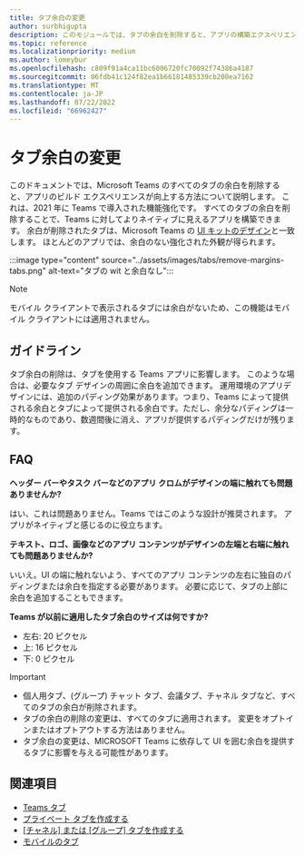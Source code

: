 ```yaml
---
title: タブ余白の変更
author: surbhigupta
description: このモジュールでは、タブの余白を削除すると、アプリの構築エクスペリエンスが向上する方法について説明します。
ms.topic: reference
ms.localizationpriority: medium
ms.author: lomeybur
ms.openlocfilehash: c809f91a4ca11bc6006720fc70092f74386a4187
ms.sourcegitcommit: 06fdb41c124f82ea1b66181485339cb200ea7162
ms.translationtype: MT
ms.contentlocale: ja-JP
ms.lasthandoff: 07/22/2022
ms.locfileid: "66962427"
---
```

# <a name="tab-margin-changes"></a>タブ余白の変更

このドキュメントでは、Microsoft Teams のすべてのタブの余白を削除すると、アプリのビルド エクスペリエンスが向上する方法について説明します。 これは、2021 年に Teams で導入された機能強化です。
すべてのタブの余白を削除することで、Teams に対してよりネイティブに見えるアプリを構築できます。 余白が削除されたタブは、Microsoft Teams の [UI キットのデザイン](~/tabs/design/tabs.md)と一致します。 ほとんどのアプリでは、余白のない強化された外観が得られます。

:::image type="content" source="../assets/images/tabs/remove-margins-tabs.png" alt-text="タブの wit と余白なし":::

> [!NOTE]
> モバイル クライアントで表示されるタブには余白がないため、この機能はモバイル クライアントには適用されません。

## <a name="guidelines"></a>ガイドライン

タブ余白の削除は、タブを使用する Teams アプリに影響します。 このような場合は、必要なタブ デザインの周囲に余白を追加できます。 運用環境のアプリデザインには、追加のパディング効果があります。つまり、Teams によって提供される余白とタブによって提供される余白です。ただし、余分なパディングは一時的なものであり、数週間後に消え、アプリが提供するパディングだけが残ります。

## <a name="faq"></a>FAQ

**ヘッダー バーやタスク バーなどのアプリ クロムがデザインの端に触れても問題ありませんか?**

はい、これは問題ありません。Teams ではこのような設計が推奨されます。 アプリがネイティブと感じるのに役立ちます。

**テキスト、ロゴ、画像などのアプリ コンテンツがデザインの左端と右端に触れても問題ありませんか?**

いいえ。UI の端に触れないよう、すべてのアプリ コンテンツの左右に独自のパディングまたは余白を指定する必要があります。 必要に応じて、タブの上部に余白を追加することもできます。

**Teams が以前に適用したタブ余白のサイズは何ですか?**

* 左右: 20 ピクセル
* 上: 16 ピクセル
* 下: 0 ピクセル

> [!IMPORTANT]
>
> * 個人用タブ、(グループ) チャット タブ、会議タブ、チャネル タブなど、すべてのタブの余白が削除されます。
> * タブの余白の削除の変更は、すべてのタブに適用されます。 変更をオプトインまたはオプトアウトする方法はありません。
> * タブ余白の変更は、MICROSOFT Teams に依存して UI を囲む余白を提供するタブに影響を与える可能性があります。

## <a name="see-also"></a>関連項目

* [Teams タブ](~/tabs/what-are-tabs.md)
* [プライベート タブを作成する](~/tabs/how-to/create-personal-tab.md)
* [[チャネル] または [グループ] タブを作成する](~/tabs/how-to/create-channel-group-tab.md)
* [モバイルのタブ](~/tabs/design/tabs-mobile.md)
